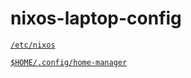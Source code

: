 # nixos-laptop-config


[`/etc/nixos`](./nixos/)

[`$HOME/.config/home-manager`](./home-manager/)


